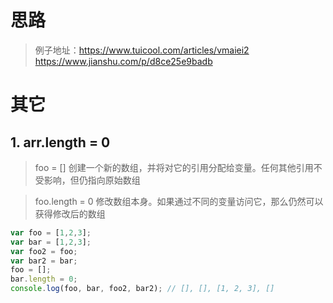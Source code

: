 # 思路
>例子地址：https://www.tuicool.com/articles/vmaiei2
https://www.jianshu.com/p/d8ce25e9badb


# 其它
## 1. arr.length = 0
>foo = [] 创建一个新的数组，并将对它的引用分配给变量。任何其他引用不受影响，但仍指向原始数组

>foo.length = 0 修改数组本身。如果通过不同的变量访问它，那么仍然可以获得修改后的数组

```js
var foo = [1,2,3];
var bar = [1,2,3];
var foo2 = foo;
var bar2 = bar;
foo = [];
bar.length = 0;
console.log(foo, bar, foo2, bar2); // [], [], [1, 2, 3], []
```